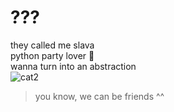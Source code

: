 # ???
they called me slava  
python party lover 🤍  
wanna turn into an abstraction  
![cat2](https://user-images.githubusercontent.com/73784126/120067600-3a865e80-c085-11eb-9851-9170e61a02b0.gif)  
>you know, we can be friends ^^
